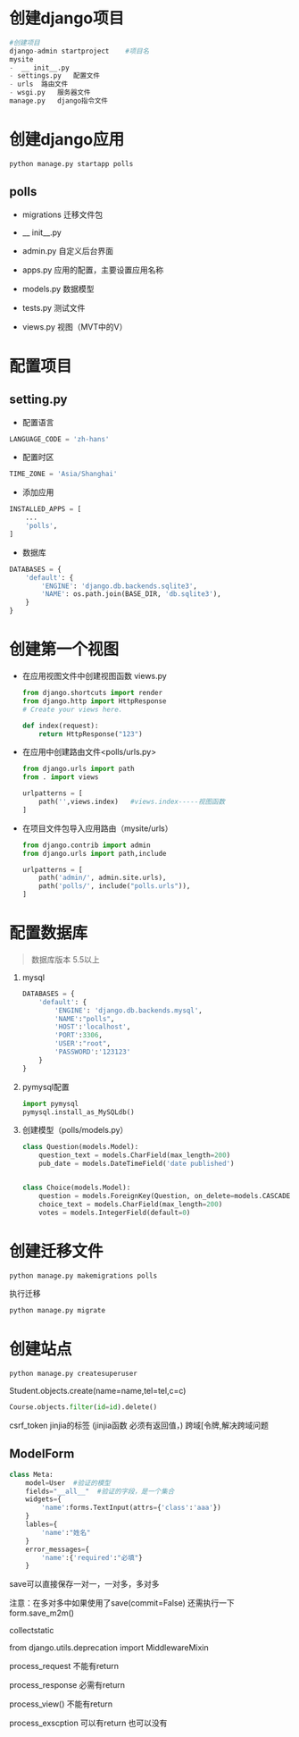 # 创建django项目

```python
#创建项目
django-admin startproject    #项目名
mysite
-  __ init__.py
- settings.py   配置文件
- urls  路由文件
- wsgi.py   服务器文件
manage.py   django指令文件
```

# 创建django应用

```python
python manage.py startapp polls
```

## polls

- migrations  迁移文件包

- __ init__.py
- admin.py   自定义后台界面
- apps.py      应用的配置，主要设置应用名称
- models.py  数据模型
- tests.py   测试文件
- views.py   视图（MVT中的V）

# 配置项目

## setting.py

- 配置语言

```python
LANGUAGE_CODE = 'zh-hans'
```

- 配置时区

```python
TIME_ZONE = 'Asia/Shanghai'
```

- 添加应用

```python
INSTALLED_APPS = [
    ...
    'polls',
]
```

- 数据库

```python
DATABASES = {
    'default': {
        'ENGINE': 'django.db.backends.sqlite3',
        'NAME': os.path.join(BASE_DIR, 'db.sqlite3'),
    }
}
```

# 创建第一个视图

- 在应用视图文件中创建视图函数  views.py

  ```python
  from django.shortcuts import render
  from django.http import HttpResponse
  # Create your views here.
  
  def index(request):
      return HttpResponse("123")
  ```

- 在应用中创建路由文件<polls/urls.py>

  ```python
  from django.urls import path
  from . import views
  
  urlpatterns = [
      path('',views.index)   #views.index-----视图函数
  ]
  ```

- 在项目文件包导入应用路由（mysite/urls）

  ```python
  from django.contrib import admin
  from django.urls import path,include
  
  urlpatterns = [
      path('admin/', admin.site.urls),
      path('polls/', include("polls.urls")),
  ]
  ```

# 配置数据库

> 数据库版本  5.5以上

1. mysql

   ```python
   DATABASES = {
       'default': {
           'ENGINE': 'django.db.backends.mysql',
           'NAME':"polls",
           'HOST':'localhost',
           'PORT':3306,
           'USER':"root",
           'PASSWORD':'123123'
       }
   }
   ```

2. pymysql配置

   ```python
   import pymysql
   pymysql.install_as_MySQLdb()
   ```

3. 创建模型（polls/models.py）

   ```python
   class Question(models.Model):
       question_text = models.CharField(max_length=200)
       pub_date = models.DateTimeField('date published')
   
   
   class Choice(models.Model):
       question = models.ForeignKey(Question, on_delete=models.CASCADE)
       choice_text = models.CharField(max_length=200)
       votes = models.IntegerField(default=0)
   ```

# 创建迁移文件

```python
python manage.py makemigrations polls
```

执行迁移

```python
python manage.py migrate
```

# 创建站点

```python
python manage.py createsuperuser
```



Student.objects.create(name=name,tel=tel,c=c)



```python
Course.objects.filter(id=id).delete()
```



csrf_token   jinjia的标签  (jinjia函数  必须有返回值，)   跨域[令牌,解决跨域问题   



## ModelForm

```python
class Meta:
    model=User  #验证的模型
    fields="__all__"  #验证的字段，是一个集合
    widgets={
        'name':forms.TextInput(attrs={'class':'aaa'})
    }
    lables={
        'name':"姓名"
    }
    error_messages={
        'name':{'required':"必填"}
    }
```





save可以直接保存一对一，一对多，多对多

注意：在多对多中如果使用了save(commit=False)  还需执行一下   form.save_m2m()







collectstatic



from django.utils.deprecation import MiddlewareMixin





process_request    不能有return

process_response     必需有return

process_view()   不能有return

process_exscption  可以有return  也可以没有























































